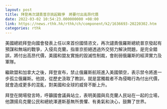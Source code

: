 ```yaml
---
layout: post
title: 拜登再次譴責普京挑起戰爭　將要付出高昂代價
date: 2022-03-02 10:54:23.000000000 +08:00
link: https://news.rthk.hk/rthk/ch/component/k2/1636693-20220302.htm
categories: rthk
---
```


美國總統拜登向國會發表上任以來首份國情咨文，再次譴責俄羅斯總統普京發起有預謀和無端的戰爭，入侵烏克蘭，指普京拒絕透過外交努力解決問題，是完全錯誤，將付出高昂代價，美國和盟友實施的毀滅性制裁，會削弱俄羅斯的經濟實力及軍隊。

繼歐盟和加拿大之後，拜登宣布，禁止俄羅斯航班進入美國領空，表示禁令將進一步孤立俄羅斯。他說，從歷史汲取了教訓，就是當獨裁者不為侵略行為付出代價，就會造成更多的混亂，對美國和全球的威脅不斷上升。

拜登在開場發言時，呼籲國會議員站立，表明美國與烏克蘭人民站在一起的立場，他讚揚烏克蘭公民和總統澤連斯基無所畏懼、有勇氣和決心，鼓舞了世界。
